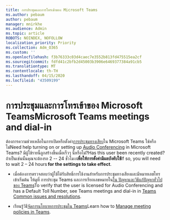 ```yaml
---
title: การประชุมและการโทรเข้าของ Microsoft Teams
ms.author: pebaum
author: pebaum
manager: mnirkhe
ms.audience: Admin
ms.topic: article
ROBOTS: NOINDEX, NOFOLLOW
localization_priority: Priority
ms.collection: Adm_O365
ms.custom: ''
ms.openlocfilehash: f3b76333c03d4caec7e3552b813fd475515ea2cf
ms.sourcegitcommit: fdfd41c2bfb2d45003b3906e6469377384a91cb5
ms.translationtype: MT
ms.contentlocale: th-TH
ms.lasthandoff: 04/15/2020
ms.locfileid: "43509199"
---
```

# <a name="microsoft-teams-meetings-and-dial-in"></a><span data-ttu-id="54906-102">การประชุมและการโทรเข้าของ Microsoft Teams</span><span class="sxs-lookup"><span data-stu-id="54906-102">Microsoft Teams meetings and dial-in</span></span>

<span data-ttu-id="54906-103">ต้องการความช่วยเหลือในการเปิดหรือตั้งค่า[การประชุมทางเสียง](https://docs.microsoft.com/microsoftteams/audio-conferencing-in-office-365)ใน Microsoft Teams ใช่หรือไม่</span><span class="sxs-lookup"><span data-stu-id="54906-103">Need help turning on or setting up [Audio Conferencing](https://docs.microsoft.com/microsoftteams/audio-conferencing-in-office-365) in Microsoft Teams?</span></span> <span data-ttu-id="54906-104">มีผู้ใช้รายนี้ถูกสร้างขึ้นเมื่อเร็วๆ นี้หรือไม่?</span><span class="sxs-lookup"><span data-stu-id="54906-104">Has this user been recently created?</span></span> <span data-ttu-id="54906-105">ถ้าเป็นเช่นนั้นคุณจะต้องรอ 2 -- 24 ชั่วโมง **เพื่อให้การตั้งค่ามีผลบังคับใช้**</span><span class="sxs-lookup"><span data-stu-id="54906-105">If so, you will need to wait 2 – 24 hours **for the settings to take effect**.</span></span>

- <span data-ttu-id="54906-106">เมื่อต้องการตรวจสอบว่าผู้ใช้ได้รับสิทธิ์การใช้งานสําหรับการประชุมทางเสียงและมีหมายเลขโทรเข้าเริ่มต้น ให้ดูที่ การประชุม Teams และการเรียกเลขหมายใน[ใน ปัญหาและวิธีแก้ปัญหาทั่วไปของ Teams](https://docs.microsoft.com/microsoftteams/known-issues)</span><span class="sxs-lookup"><span data-stu-id="54906-106">To verify that the user is licensed for Audio Conferencing and has a Default Toll Number, see Teams meetings and dial-in in [Teams Common issues and resolutions](https://docs.microsoft.com/microsoftteams/known-issues).</span></span>

- <span data-ttu-id="54906-107">เรียนรู้วิธี[จัดการนโยบายการประชุมใน Teams](https://docs.microsoft.com/microsoftteams/meeting-policies-in-teams)</span><span class="sxs-lookup"><span data-stu-id="54906-107">Learn how to [Manage meeting policies in Teams](https://docs.microsoft.com/microsoftteams/meeting-policies-in-teams).</span></span> 
